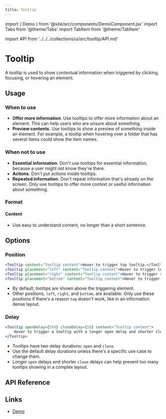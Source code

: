 ```yaml
---
title: Tooltip
---
```


import { Demo } from '@site/src/components/DemoComponent.jsx'
import Tabs from '@theme/Tabs'
import TabItem from '@theme/TabItem'

import API from '../../../collections/ui/src/tooltip/API.md'

# Tooltip

A tooltip is used to show contextual information when triggered by clicking, focusing, or hovering an element.

<Demo
    path="tooltip--default-placement-top"
    height="200px"
/>

## Usage

### When to use

-   **Offer more information**. Use tooltips to offer more information about an element. This can help users who are unsure about something.
-   **Preview contents**. Use tooltips to show a preview of something inside an element. For example, a tooltip when hovering over a folder that has several items could show the item names.

### When not to use

-   **Essential information**. Don't use tooltips for essential information, because a user might not know they're there.
-   **Actions**. Don't put actions inside tooltips.
-   **Repeated information**. Don't repeat information that's already on the screen. Only use tooltips to offer more context or useful information about something.

### Format

#### Content

-   Use easy to understand content, no longer than a short sentence.

## Options

### Position

<Tabs>
    <TabItem value="Default" label="Default">
        <Demo
            path="tooltip--default-placement-top"
            height="200px"
        />
    </TabItem>
    <TabItem value="Left" label="Left">
        <Demo
            path="tooltip--placement-left"
            height="200px"
        />
    </TabItem>
    <TabItem value="Right" label="Right">
        <Demo
            path="tooltip--placement-right"
            height="200px"
        />
    </TabItem>
    <TabItem value="Bottom" label="Bottom">
       <Demo
            path="tooltip--placement-bottom"
            height="200px"
        />
    </TabItem>
</Tabs>

```jsx
<Tooltip content="Tooltip content">Hover to trigger top tooltip.</Tooltip>
<Tooltip placement="left" content="Tooltip content">Hover to trigger left tooltip.</Tooltip>
<Tooltip placement="right" content="Tooltip content">Hover to trigger right tooltip.</Tooltip>
<Tooltip placement="bottom" content="Tooltip content">Hover to trigger bottom tooltip.</Tooltip>
```

-   By default, tooltips are shown above the triggering element.
-   Other positions, `left`, `right`, and `bottom`, are available. Only use these positions if there's a reason `top` doesn't work, like in an information dense layout.

### Delay

<Demo
    path="tooltip--configurable-open-and-close-delays"
    height="200px"
    args="openDelay:500;closeDelay:50"
/>

```jsx
<Tooltip openDelay={500} closeDelay={50} content="Tooltip content">
    Hover to trigger a tooltip with a longer open delay and shorter close delay.
</Tooltip>
```

-   Tooltips have two delay durations: `open` and `close`.
-   Use the default delay durations unless there's a specific use case to change them.
-   Longer `open` delays and shorter `close` delays can help prevent too many tooltips showing in a complex layout.

## API Reference

<API />

## Links

-   <a href="/demo/?path=/story/tooltip--default-placement-top" target="_blank">Demo</a>

